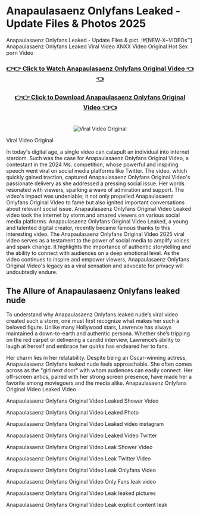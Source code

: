 # Anapaulasaenz Onlyfans Leaked - Update Files & Photos 2025

Anapaulasaenz Onlyfans Leaked - Update Files & pict. !#[NEW-X~VIDEOs™] Anapaulasaenz Onlyfans Leaked Viral Video XNXX Video Original Hot Sex porn Video
<br>
<div align="center">
<h3><a href="https://links2leaks.com?utm_source=anapaulasaenz&utm_medium=gitlong" rel="nofollow">👉👉 Click to Watch Anapaulasaenz Onlyfans Original Video 👈👈</a></h3>
<h3><a href="https://links2leaks.com?utm_source=anapaulasaenz&utm_medium=gitlong" rel="nofollow">👉👉 Click to Download Anapaulasaenz Onlyfans Original Video 👈👈</a></h3>
<br>
<a href="https://links2leaks.com?utm_source=anapaulasaenz&utm_medium=gitlong" rel="nofollow"><img src="https://i.ibb.co/Gkj2r4b/banner.png" alt="Viral Video Original" style="max-width: 100%; display: inline-block;" data-target="animated-image.originalImage"></a>
</div>

Viral Video Original

In today's digital age, a single video can catapult an individual into internet stardom. Such was the case for Anapaulasaenz Onlyfans Original Video, a contestant in the 2024 Ms. competition, whose powerful and inspiring speech went viral on social media platforms like Twitter.
The video, which quickly gained traction, captured Anapaulasaenz Onlyfans Original Video's passionate delivery as she addressed a pressing social issue. Her words resonated with viewers, sparking a wave of admiration and support. The video's impact was undeniable; it not only propelled Anapaulasaenz Onlyfans Original Video to fame but also ignited important conversations about relevant social issue.
Anapaulasaenz Onlyfans Original Video Leaked video took the internet by storm and amazed viewers on various social media platforms. Anapaulasaenz Onlyfans Original Video Leaked, a young and talented digital creator, recently became famous thanks to this interesting video.
The Anapaulasaenz Onlyfans Original Video 2025 viral video serves as a testament to the power of social media to amplify voices and spark change. It highlights the importance of authentic storytelling and the ability to connect with audiences on a deep emotional level. As the video continues to inspire and empower viewers, Anapaulasaenz Onlyfans Original Video's legacy as a viral sensation and advocate for privacy will undoubtedly endure.

<h2>The Allure of Anapaulasaenz Onlyfans leaked nude</h2>


To understand why Anapaulasaenz Onlyfans leaked nude’s viral video created such a storm, one must first recognize what makes her such a beloved figure. Unlike many Hollywood stars, Lawrence has always maintained a down-to-earth and authentic persona. Whether she’s tripping on the red carpet or delivering a candid interview, Lawrence’s ability to laugh at herself and embrace her quirks has endeared her to fans.

Her charm lies in her relatability. Despite being an Oscar-winning actress, Anapaulasaenz Onlyfans leaked nude feels approachable. She often comes across as the "girl next door" with whom audiences can easily connect. Her off-screen antics, paired with her strong screen presence, have made her a favorite among moviegoers and the media alike.
Anapaulasaenz Onlyfans Original Video Leaked Video

Anapaulasaenz Onlyfans Original Video Leaked Shower Video

Anapaulasaenz Onlyfans Original Video Leaked Photo

Anapaulasaenz Onlyfans Original Video Leaked video instagram

Anapaulasaenz Onlyfans Original Video Leaked Video Twitter

Anapaulasaenz Onlyfans Original Video Leak Shower Video

Anapaulasaenz Onlyfans Original Video Leak Twitter Video

Anapaulasaenz Onlyfans Original Video Leak Onlyfans Video

Anapaulasaenz Onlyfans Original Video Only Fans leak video

Anapaulasaenz Onlyfans Original Video Leak leaked pictures

Anapaulasaenz Onlyfans Original Video Leak explicit content leak
